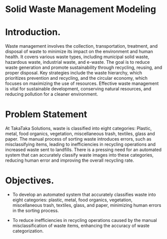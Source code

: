 # Solid Waste Management Modeling


# Introduction.
Waste management involves the collection, transportation, treatment, and disposal of waste to minimize its impact on the environment and human health. It covers various waste types, including municipal solid waste, hazardous waste, industrial waste, and e-waste. The goal is to reduce waste generation and promote sustainability through recycling, reusing, and proper disposal. Key strategies include the waste hierarchy, which prioritizes prevention and recycling, and the circular economy, which focuses on maximizing the use of resources. Effective waste management is vital for sustainable development, conserving natural resources, and reducing pollution for a cleaner environment.

# Problem Statement
At TakaTaka Solutions, waste is classified into eight categories: Plastic, metal, food organics, vegetation, miscellaneous trash, textiles, glass and paper. The manual process of sorting waste introduces errors, such as misclassifying items, leading to inefficiencies in recycling operations and increased waste sent to landfills. There is a pressing need for an automated system that can accurately classify waste images into these categories, reducing human error and improving the overall recycling rate.

# Objectives.
 - To develop an automated system that accurately classifies waste into eight categories: plastic, metal, food organics, vegetation, miscellaneous trash, textiles, glass, and paper, minimizing human errors in the sorting process.
 
 - To reduce inefficiencies in recycling operations caused by the manual misclassification of waste items, enhancing the accuracy of waste categorization.
